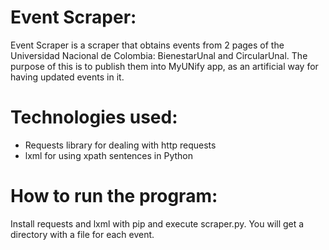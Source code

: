 # Event Scraper:
Event Scraper is a scraper that obtains events from 2 pages of the Universidad Nacional de Colombia: BienestarUnal and CircularUnal. The purpose of this is to publish them into MyUNify app, as an artificial way for having updated events in it.

# Technologies used:
- Requests library for dealing with http requests
- lxml for using xpath sentences in Python

# How to run the program:
Install requests and lxml with pip and execute scraper.py. You will get a directory with a file for each event.